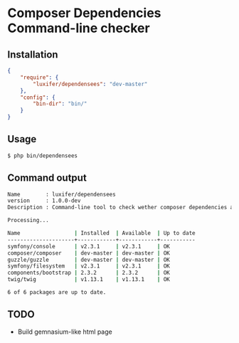 Composer Dependencies Command-line checker
==========================================

Installation
------------

```json
{
    "require": {
        "luxifer/dependensees": "dev-master"
    },
    "config": {
        "bin-dir": "bin/"
    }
}
```

Usage
-----

```bash
$ php bin/dependensees
```

Command output
--------------

```bash
Name        : luxifer/dependensees
version     : 1.0.0-dev
Description : Command-line tool to check wether composer dependencies are up to date

Processing...

Name                 | Installed  | Available  | Up to date
---------------------+------------+------------+-----------
symfony/console      | v2.3.1     | v2.3.1     | OK
composer/composer    | dev-master | dev-master | OK
guzzle/guzzle        | dev-master | dev-master | OK
symfony/filesystem   | v2.3.1     | v2.3.1     | OK
components/bootstrap | 2.3.2      | 2.3.2      | OK
twig/twig            | v1.13.1    | v1.13.1    | OK

6 of 6 packages are up to date.
```

TODO
----

* Build gemnasium-like html page